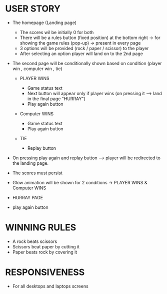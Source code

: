 
# USER STORY
  - The homepage (Landing page)
    - The scores wil be initially 0 for both
    - There will be a rules button (fixed position) at the bottom right -> for showing the game rules (pop-up) -> present in every page
    - 3 options will be provided (rock / paper / scissor) to the player
    - After selecting an option player will land on to the 2nd page 

 - The second page will be conditionally shown based on condition (player win , computer win , tie)

   - PLAYER WINS
     - Game status text
     - Next button will appear only if player wins (on pressing it --> land in the final page "HURRAY")
     - Play again button

   - Computer WINS
     - Game status text
     - Play again button

   - TIE
     - Replay button


- On pressing play again and replay button --> player will be redirected to the landing page.
- The scores must persist

- Glow animation will be shown for 2 conditions -> PLAYER WINS & Computer WINS


- HURRAY PAGE
 - play again button


# WINNING RULES
 - A rock beats scissors
 - Scissors beat paper by cutting it
 - Paper beats rock by covering it


 # RESPONSIVENESS
  - For all desktops and laptops screens
